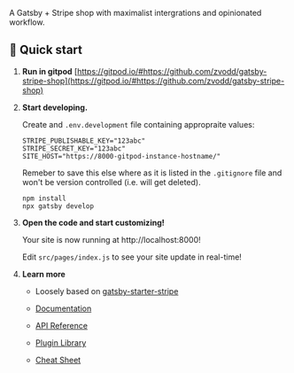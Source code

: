 A Gatsby + Stripe shop with maximalist intergrations and opinionated workflow.

## 🚀 Quick start


1.  **Run in gitpod**
    [https://gitpod.io/#https://github.com/zvodd/gatsby-stripe-shop](https://gitpod.io/#https://github.com/zvodd/gatsby-stripe-shop)
    

2.  **Start developing.**

    Create and `.env.development` file containing appropraite values:
    ```
    STRIPE_PUBLISHABLE_KEY="123abc"
    STRIPE_SECRET_KEY="123abc"
    SITE_HOST="https://8000-gitpod-instance-hostname/"
    ```
    Remeber to save this else where as it is listed in the `.gitignore` file and won't be version controlled (i.e. will get deleted).

    ```shell
    npm install
    npx gatsby develop
    ```

3.  **Open the code and start customizing!**

    Your site is now running at http://localhost:8000!

    Edit `src/pages/index.js` to see your site update in real-time!

4.  **Learn more**

    - Loosely based on [gatsby-starter-stripe](https://github.com/brxck/gatsby-starter-stripe)

    - [Documentation](https://www.gatsbyjs.com/docs)

    - [API Reference](https://www.gatsbyjs.com/docs/api-reference)

    - [Plugin Library](https://www.gatsbyjs.com/plugins)

    - [Cheat Sheet](https://www.gatsbyjs.com/docs/cheat-sheet)
